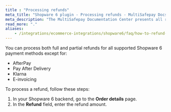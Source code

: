 ```yaml
---
title : "Processing refunds"
meta_title: "Shopware 6 plugin - Processing refunds - MultiSafepay Docs"
meta_description: "The MultiSafepay Documentation Center presents all relevant information about our Plugins and API. You can also find support pages for payment methods, tools and general questions as well as the contact details of our Support and Integration Teams."
read_more: "."
aliases:
    - /integrations/ecommerce-integrations/shopware6/faq/how-to-refund-within-shopware6
---
```


You can process both full and partial refunds for all supported Shopware 6 payment methods except for:

* AfterPay
* Pay After Delivery
* Klarna
* E-invoicing

To process a refund, follow these steps:

1. In your Shopware 6 backend, go to the **Order details** page.
2. In the **Refund** field, enter the refund amount. 


